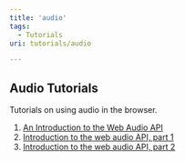 ```yaml
---
title: 'audio'
tags:
  - Tutorials
uri: tutorials/audio

---
```

## Audio Tutorials

Tutorials on using audio in the browser.

1.  [An Introduction to the Web Audio API](/tutorials/audio/an_introduction_to_the_web_audio_api)
2.  [Introduction to the web audio API, part 1](/tutorials/intro_web_audio_api_1)
3.  [Introduction to the web audio API, part 2](/tutorials/intro_web_audio_api_2)
